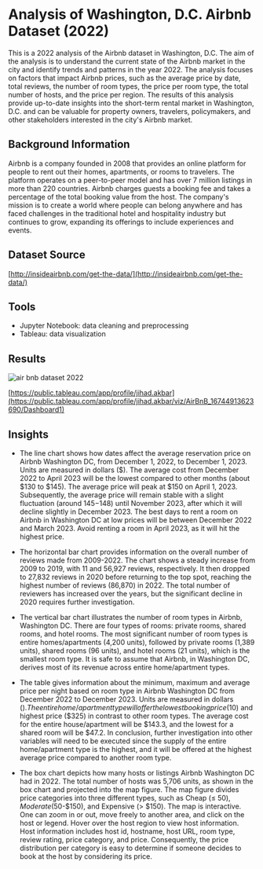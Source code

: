
# Analysis of Washington, D.C. Airbnb Dataset (2022)

This is a 2022 analysis of the Airbnb dataset in Washington, D.C. The aim of the analysis is to understand the current state of the Airbnb market in the city and identify trends and patterns in the year 2022. The analysis focuses on factors that impact Airbnb prices, such as the average price by date, total reviews, the number of room types, the price per room type, the total number of hosts, and the price per region. The results of this analysis provide up-to-date insights into the short-term rental market in Washington, D.C. and can be valuable for property owners, travelers, policymakers, and other stakeholders interested in the city's Airbnb market.
## Background Information

Airbnb is a company founded in 2008 that provides an online platform for people to rent out their homes, apartments, or rooms to travelers. The platform operates on a peer-to-peer model and has over 7 million listings in more than 220 countries. Airbnb charges guests a booking fee and takes a percentage of the total booking value from the host. The company's mission is to create a world where people can belong anywhere and has faced challenges in the traditional hotel and hospitality industry but continues to grow, expanding its offerings to include experiences and events.
## Dataset Source

[http://insideairbnb.com/get-the-data/](http://insideairbnb.com/get-the-data/)
## Tools
* Jupyter Notebook: data cleaning and preprocessing
* Tableau: data visualization
## Results

![air bnb dataset 2022](https://blogger.googleusercontent.com/img/b/R29vZ2xl/AVvXsEjwwlI-d14bVxNYeo9bHiXKXaB9vel47YQqEgyINc133TaXEzE9Qz96gRdenm8FJq4HFM0a-d4nqEi5GhSFW-ufhC5C7W6PGM-IHMwbunLYYIXCTP2IVAvTH3TNjNwdXNC8Y6zOy3w-PUOumOGSv-UJhHYlrKMnGl2vOrdtypZOmsqV8LTpcGRyzzxr/s1600/air-bnb-dataset-2022.png)

[https://public.tableau.com/app/profile/jihad.akbar](https://public.tableau.com/app/profile/jihad.akbar/viz/AirBnB_16744913623690/Dashboard1)

## Insights

* The line chart shows how dates affect the average reservation price on Airbnb Washington DC, from December 1, 2022, to December 1, 2023. Units are measured in dollars ($). The average cost from December 2022 to April 2023 will be the lowest compared to other months (about $130 to $145). The average price will peak at $150 on April 1, 2023. Subsequently, the average price will remain stable with a slight fluctuation (around $145-$148) until November 2023, after which it will decline slightly in December 2023. The best days to rent a room on Airbnb in Washington DC at low prices will be between December 2022 and March 2023. Avoid renting a room in April 2023, as it will hit the highest price.

* The horizontal bar chart provides information on the overall number of reviews made from 2009-2022. The chart shows a steady increase from 2009 to 2019, with 11 and 56,927 reviews, respectively. It then dropped to 27,832 reviews in 2020 before returning to the top spot, reaching the highest number of reviews (86,870) in 2022. The total number of reviewers has increased over the years, but the significant decline in 2020 requires further investigation.

* The vertical bar chart illustrates the number of room types in Airbnb, Washington DC. There are four types of rooms: private rooms, shared rooms, and hotel rooms. The most significant number of room types is entire homes/apartments (4,200 units), followed by private rooms (1,389 units), shared rooms (96 units), and hotel rooms (21 units), which is the smallest room type. It is safe to assume that Airbnb, in Washington DC, derives most of its revenue across entire home/apartment types.

* The table gives information about the minimum, maximum and average price per night based on room type in Airbnb Washington DC from December 2022 to December 2023. Units are measured in dollars ($). The entire home/apartment type will offer the lowest booking price ($10) and highest price ($325) in contrast to other room types. The average cost for the entire house/apartment will be $143.3, and the lowest for a shared room will be $47.2. In conclusion, further investigation into other variables will need to be executed since the supply of the entire home/apartment type is the highest, and it will be offered at the highest average price compared to another room type.

* The box chart depicts how many hosts or listings Airbnb Washington DC had in 2022. The total number of hosts was 5,706 units, as shown in the box chart and projected into the map figure. The map figure divides price categories into three different types, such as Cheap (≤ $50), Moderate ($50-$150), and Expensive (> $150). The map is interactive. One can zoom in or out, move freely to another area, and click on the host or legend. Hover over the host region to view host information. Host information includes host id, hostname, host URL, room type, review rating, price category, and price. Consequently, the price distribution per category is easy to determine if someone decides to book at the host by considering its price.